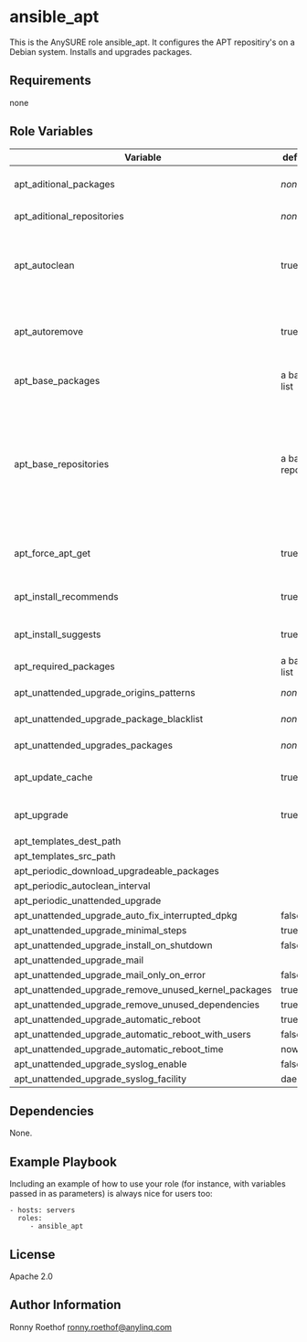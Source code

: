 ansible_apt
===========

This is the AnySURE role ansible_apt. It configures the APT repositiry's on a Debian system. Installs and upgrades packages.

Requirements
------------

none

Role Variables
--------------

| Variable | default | options | description |
|----------|---------|---------|-------------|
| apt_aditional_packages | *none* | *list* | List of aditional packages to install on your system.  | 
| apt_aditional_repositories | *none* | *list* | List of repositories to add. |
| apt_autoclean | true | true/false | true to autoclean apt-get/aptitude cache (remove outdated downloaded deb files). |
| apt_autoremove | true | true/false | true to automatically uninstall unneeded dependencies installed by removed packages. | 
| apt_base_packages | a base list | *list* | List of basic packages to install on your system.  | 
| apt_base_repositories | a base repo list | *list* | List of repositories to add. WARNING! Removes everything else. Add ALL your repos before using it! Defaults to the default repos of Debian and Ubuntu based on your distribution and its version. |
| apt_force_apt_get | true | true/false | true to use apt-get / aptitude for package management.| 
| apt_install_recommends | true | true/false | false to disable recommended packages install. |
| apt_install_suggests | true | true/false | false to disable suggested packages install. |
| apt_required_packages | a base list | *list* | List of repositories to add. |
| apt_unattended_upgrade_origins_patterns | *none* | *list* | List of repositories to add. |
| apt_unattended_upgrade_package_blacklist | *none* | *list* | List of repositories to add. |
| apt_unattended_upgrades_packages | *none* | *list* | List of repositories to add. |
| apt_update_cache | true | true/false | false to update apt cache before installing/upgrading. |
| apt_upgrade | true | true/false | true to upgrade your system automatically. | apt_periodic_update_package_lists | *none* | *list* | List of repositories to add. |
| apt_templates_dest_path | | | 
| apt_templates_src_path | | |
| apt_periodic_download_upgradeable_packages | | |
| apt_periodic_autoclean_interval | | |
| apt_periodic_unattended_upgrade | | |
| apt_unattended_upgrade_auto_fix_interrupted_dpkg | false | |
| apt_unattended_upgrade_minimal_steps | true | |
| apt_unattended_upgrade_install_on_shutdown | false | |
| apt_unattended_upgrade_mail | | |
| apt_unattended_upgrade_mail_only_on_error | false | |
| apt_unattended_upgrade_remove_unused_kernel_packages | true | |
| apt_unattended_upgrade_remove_unused_dependencies | true | |
| apt_unattended_upgrade_automatic_reboot | true | |
| apt_unattended_upgrade_automatic_reboot_with_users | false | |
| apt_unattended_upgrade_automatic_reboot_time | now | |
| apt_unattended_upgrade_syslog_enable | false | |
| apt_unattended_upgrade_syslog_facility | daemon | |


Dependencies
------------

None.

Example Playbook
----------------

Including an example of how to use your role (for instance, with variables passed in as parameters) is always nice for users too:

    - hosts: servers
      roles:
         - ansible_apt

License
-------

Apache 2.0

Author Information
------------------

Ronny Roethof <ronny.roethof@anylinq.com>
